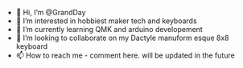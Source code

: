 - 👋 Hi, I’m @GrandDay
- 👀 I’m interested in hobbiest maker tech and keyboards
- 🌱 I’m currently learning QMK and arduino developement
- 💞️ I’m looking to collaborate on my Dactyle manuform esque 8x8 keyboard
- 📫 How to reach me - comment here. will be updated in the future

<!---
GrandDay/GrandDay is a ✨ special ✨ repository because its `README.md` (this file) appears on your GitHub profile.
You can click the Preview link to take a look at your changes.
--->
